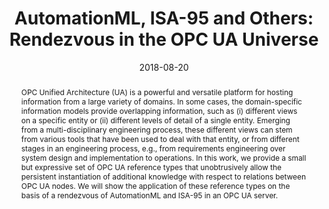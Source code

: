---
abstract: OPC Unified Architecture (UA) is a powerful and versatile platform for hosting
  information from a large variety of domains. In some cases, the domain-specific
  information models provide overlapping information, such as (i) different views
  on a specific entity or (ii) different levels of detail of a single entity. Emerging
  from a multi-disciplinary engineering process, these different views can stem from
  various tools that have been used to deal with that entity, or from different stages
  in an engineering process, e.g., from requirements engineering over system design
  and implementation to operations. In this work, we provide a small but expressive
  set of OPC UA reference types that unobtrusively allow the persistent instantiation
  of additional knowledge with respect to relations between OPC UA nodes. We will
  show the application of these reference types on the basis of a rendezvous of AutomationML
  and ISA-95 in an OPC UA server.
authors:
- Bernhard Wally
- Christian Huemer
- Alexandra Mazak
- Manuel Wimmer
date: '2018-08-20'
featured: false
links:
- name: Publik
  url: https://publik.tuwien.ac.at/showentry.php?ID=269748&lang=2
publication: 'Vortrag: 14th International Conference on Automation Science and Engineering
  (CASE 2018), München; 20.08.2018 - 24.08.2018; in: "Proceedings of the 14th International
  Conference on Automation Science and Engineering", (2018), ISBN: 978-1-5386-2514-9;
  S. 1381 - 1387'
publication_types:
- '1'
publishDate: '2018-08-20'
title: 'AutomationML, ISA-95 and Others: Rendezvous in the OPC UA Universe'
url_pdf: ''
---